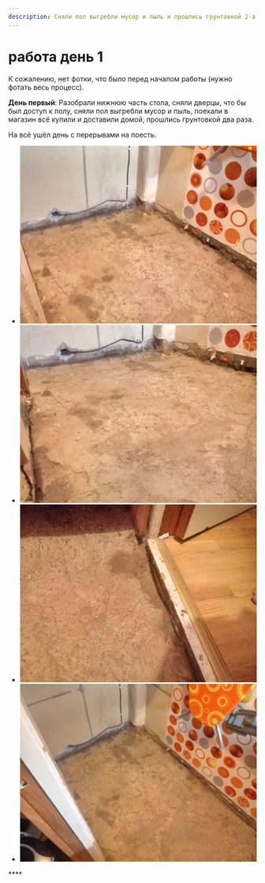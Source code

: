 ```yaml
---
description: Сняли пол выгребли мусор и пыль и прошлись грунтовкой 2-а раза
---
```


# работа день 1

К сожалению, нет фотки, что было перед началом работы \(нужно фотать весь процесс\).

**День первый**: Разобрали нижнюю часть стола, сняли дверцы, что бы был доступ к полу, cняли пол выгребли мусор и пыль, поехали в магазин всё купили и доставили домой, прошлись грунтовкой два раза.

На всё ушёл день с перерывами на поесть.

*  ![](.gitbook/assets/pol-1%20%281%29.jpeg)
* ![](.gitbook/assets/pol-2.jpeg) 
* ![](.gitbook/assets/pol-3%20%281%29.jpeg) 
* ![](.gitbook/assets/pol-4.jpeg) 

\*\*\*\*

